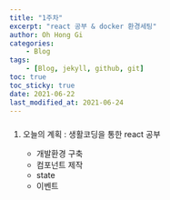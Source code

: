 ```yaml
---
title: "1주차"
excerpt: "react 공부 & docker 환경세팅"
author: Oh Hong Gi
categories:
    - Blog
tags:
    - [Blog, jekyll, github, git]
toc: true
toc_sticky: true
date: 2021-06-22
last_modified_at: 2021-06-24
---
```

<center>
<body>
    <div style="text-align: left">
        <h3>
            <p></p>
        </h3>
            <ol start="1">
                <li>오늘의 계획 : 생활코딩을 통한 react 공부</li>
                    <ul>
                        <li> 개발환경 구축</li>
                        <li> 컴포넌트 제작</li>
                        <li> state </li>
                        <li> 이벤트</li>
                    </ul>
            </ol>
    </div>
</body>
</center>

